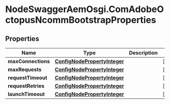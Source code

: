 # NodeSwaggerAemOsgi.ComAdobeOctopusNcommBootstrapProperties

## Properties

Name | Type | Description | Notes
------------ | ------------- | ------------- | -------------
**maxConnections** | [**ConfigNodePropertyInteger**](ConfigNodePropertyInteger.md) |  | [optional] 
**maxRequests** | [**ConfigNodePropertyInteger**](ConfigNodePropertyInteger.md) |  | [optional] 
**requestTimeout** | [**ConfigNodePropertyInteger**](ConfigNodePropertyInteger.md) |  | [optional] 
**requestRetries** | [**ConfigNodePropertyInteger**](ConfigNodePropertyInteger.md) |  | [optional] 
**launchTimeout** | [**ConfigNodePropertyInteger**](ConfigNodePropertyInteger.md) |  | [optional] 


